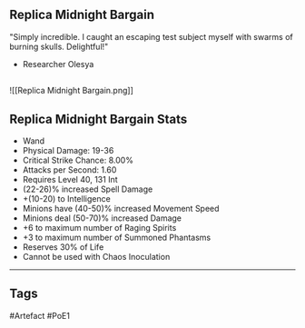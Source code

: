 ## Replica Midnight Bargain
"Simply incredible. I caught an escaping test subject myself with swarms of burning skulls. Delightful!"
- Researcher Olesya
##
![[Replica Midnight Bargain.png]]
## Replica Midnight Bargain Stats
- Wand
- Physical Damage: 19-36
- Critical Strike Chance: 8.00%
- Attacks per Second: 1.60
- Requires Level 40, 131 Int
- (22-26)% increased Spell Damage
- +(10-20) to Intelligence
- Minions have (40-50)% increased Movement Speed
- Minions deal (50-70)% increased Damage
- +6 to maximum number of Raging Spirits
- +3 to maximum number of Summoned Phantasms
- Reserves 30% of Life
- Cannot be used with Chaos Inoculation


---
## Tags
#Artefact
#PoE1